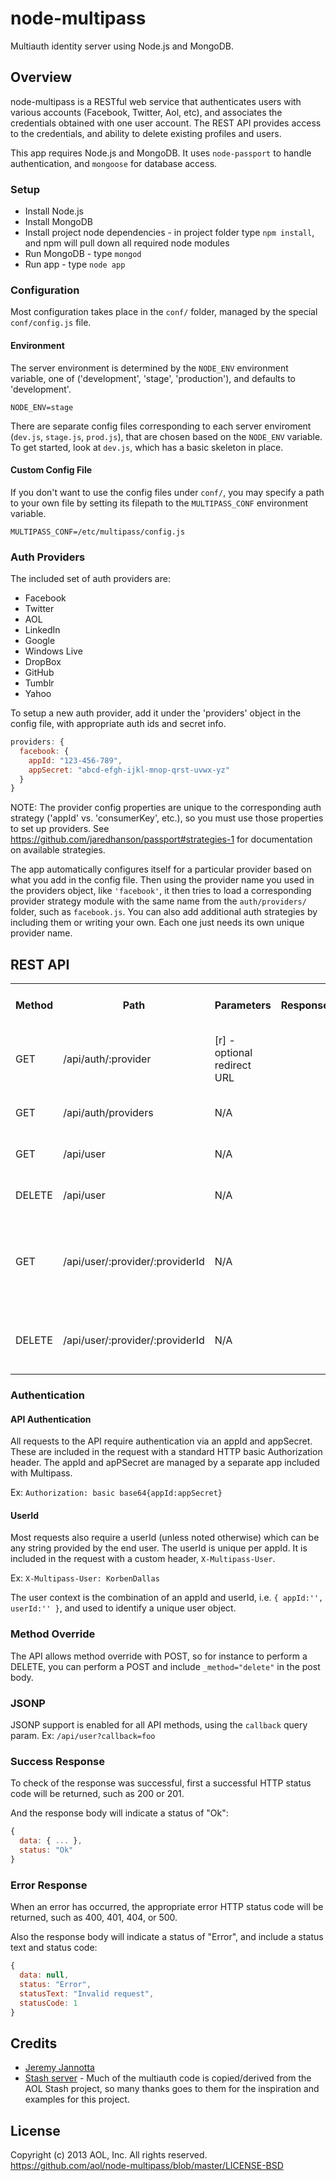 node-multipass
==============

Multiauth identity server using Node.js and MongoDB.

## Overview
node-multipass is a RESTful web service that authenticates users with various accounts (Facebook, Twitter, Aol, etc), and associates the credentials obtained with one user account.
The REST API provides access to the credentials, and ability to delete existing profiles and users.

This app requires Node.js and MongoDB. It uses `node-passport` to handle authentication, and `mongoose` for database access.

### Setup
* Install Node.js
* Install MongoDB
* Install project node dependencies - in project folder type `npm install`, and npm will pull down all required node modules
* Run MongoDB - type `mongod`
* Run app - type `node app`

### Configuration
Most configuration takes place in the `conf/` folder, managed by the special `conf/config.js` file. 

#### Environment ####
The server environment is determined by the `NODE_ENV` environment variable, one of ('development', 'stage', 'production'), and defaults to 'development'.
```
NODE_ENV=stage
```

There are separate config files corresponding to each server enviroment (`dev.js`, `stage.js`, `prod.js`), that are chosen based on the `NODE_ENV` variable. To get started, look at `dev.js`, which has a basic skeleton in place.

#### Custom Config File ####
If you don't want to use the config files under `conf/`, you may specify a path to your own file by setting its filepath to the `MULTIPASS_CONF` environment variable.
```
MULTIPASS_CONF=/etc/multipass/config.js
```

### Auth Providers
The included set of auth providers are:
* Facebook
* Twitter
* AOL
* LinkedIn
* Google
* Windows Live
* DropBox
* GitHub
* Tumblr
* Yahoo

To setup a new auth provider, add it under the 'providers' object in the config file, with appropriate auth ids and secret info. 
```javascript
providers: {
  facebook: {
    appId: "123-456-789",
    appSecret: "abcd-efgh-ijkl-mnop-qrst-uvwx-yz"
  }
}
```
NOTE: The provider config properties are unique to the corresponding auth strategy ('appId' vs. 'consumerKey', etc.), so you must use those properties to set up providers. See https://github.com/jaredhanson/passport#strategies-1 for documentation on available strategies.

The app automatically configures itself for a particular provider based on what you add in the config file. Then using the provider name you used in the providers object, like `'facebook'`, it then tries to load a corresponding provider strategy module with the same name from the `auth/providers/` folder, such as `facebook.js`. You can also add additional auth strategies by including them or writing your own. Each one just needs its own unique provider name.

## REST API
<table>
  <tr>
    <th>Method</th>
    <th>Path</th>
    <th>Parameters</th>
    <th>Response</th>
    <th>User Context Req.</th>
    <th>Description</th>
  </tr>
  <tr>
    <td>GET</td>
    <td>/api/auth/:provider</td>
    <td>[r] - optional redirect URL</td>
    <td></td>
    <td>Y</td>
    <td>Authentication path for each provider. Available values for :provider can be retreived via /auth/providers.</td>
  </tr>
  <tr>
    <td>GET</td>
    <td>/api/auth/providers</td>
    <td>N/A</td>
    <td></td>
    <td>N</td>
    <td>Returns a list of all available auth providers and their login URLs.</td>
  </tr>
  <tr>
    <td>GET</td>
    <td>/api/user</td>
    <td>N/A</td>
    <td></td>
    <td>Y</td>
    <td>Returns complete user object for the currently-authenticated user.</td>
  </tr>
  <tr>
    <td>DELETE</td>
    <td>/api/user</td>
    <td>N/A</td>
    <td></td>
    <td>Y</td>
    <td>Deletes the entire user object for the currently-authenticated user.</td>
  </tr>
  <tr>
    <td>GET</td>
    <td>/api/user/:provider/:providerId</td>
    <td>N/A</td>
    <td></td>
    <td>Y</td>
    <td>Returns a particular auth profile for the currently-authenticated user, based the given 'provider' and 'providerId' values.
    <br>For example, `/user/twitter/987654321`</td>
  </tr>
  <tr>
    <td>DELETE</td>
    <td>/api/user/:provider/:providerId</td>
    <td>N/A</td>
    <td></td>
    <td>Y</td>
    <td>Deletes a particular auth profile for the currently-authenticated user, based the given 'provider' and 'providerId' values.</td>
  </tr>
</table>

### Authentication
#### API Authentication
All requests to the API require authentication via an appId and appSecret. These are included in the request with a standard HTTP basic Authorization header. 
The appId and apPSecret are managed by a separate app included with Multipass.

Ex: `Authorization: basic base64{appId:appSecret}`

#### UserId
Most requests also require a userId (unless noted otherwise) which can be any string provided by the end user. The userId is unique per appId. It is included in the request with a custom header, `X-Multipass-User`.

Ex: `X-Multipass-User: KorbenDallas`

The user context is the combination of an appId and userId, i.e. `{ appId:'', userId:'' }`, and used to identify a unique user object.

### Method Override
The API allows method override with POST, so for instance to perform a DELETE, you can perform a POST and include `_method="delete"` in the post body.

### JSONP
JSONP support is enabled for all API methods, using the `callback` query param. Ex: `/api/user?callback=foo`

### Success Response
To check of the response was successful, first a successful HTTP status code will be returned, such as 200 or 201.

And the response body will indicate a status of "Ok":
```Javascript
{
  data: { ... },
  status: "Ok"
}
```

### Error Response
When an error has occurred, the appropriate error HTTP status code will be returned, such as 400, 401, 404, or 500.

Also the response body will indicate a status of "Error", and include a status text and status code:
```Javascript
{
  data: null,
  status: "Error",
  statusText: "Invalid request",
  statusCode: 1
}
```

## Credits
* [Jeremy Jannotta](https://github.com/jeremyjannotta)
* [Stash server](https://github.com/aol/Stash) - Much of the multiauth code is copied/derived from the AOL Stash project, so many thanks goes to them for the inspiration and examples for this project.

## License
Copyright (c) 2013 AOL, Inc.
All rights reserved.
https://github.com/aol/node-multipass/blob/master/LICENSE-BSD
